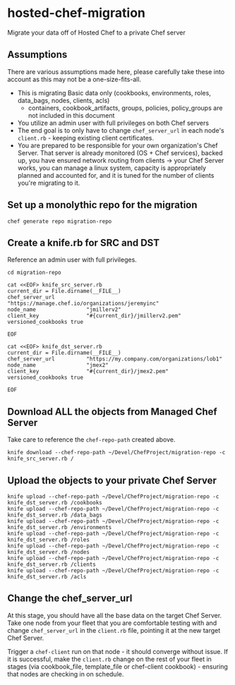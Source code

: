 # hosted-chef-migration
Migrate your data off of Hosted Chef to a private Chef server

## Assumptions
There are various assumptions made here, please carefully take these into account as this may not be a one-size-fits-all.

* This is migrating Basic data only (cookbooks, environments, roles, data_bags, nodes, clients, acls)
  * containers, cookbook_artifacts, groups, policies, policy_groups are not included in this document
* You utilize an admin user with full privileges on both Chef servers
* The end goal is to only have to change `chef_server_url` in each node's `client.rb` - keeping existing client certificates.
* You are prepared to be responsible for your own organization's Chef Server.  That server is already monitored (OS + Chef services), backed up,
you have ensured network routing from clients -> your Chef Server works, you can manage a linux system,  capacity is appropriately
planned and accounted for, and it is tuned for the number of clients you're migrating to it.


## Set up a monolythic repo for the migration

```
chef generate repo migration-repo
```

## Create a knife.rb for SRC and DST

Reference an admin user with full privileges.

```
cd migration-repo

cat <<EOF> knife_src_server.rb
current_dir = File.dirname(__FILE__)
chef_server_url          "https://manage.chef.io/organizations/jeremyinc"
node_name                "jmillerv2"
client_key               "#{current_dir}/jmillerv2.pem"
versioned_cookbooks true

EOF

cat <<EOF> knife_dst_server.rb
current_dir = File.dirname(__FILE__)
chef_server_url          "https://my.company.com/organizations/lob1"
node_name                "jmex2"
client_key               "#{current_dir}/jmex2.pem"
versioned_cookbooks true

EOF
```


## Download ALL the objects from Managed Chef Server

Take care to reference the `chef-repo-path` created above.
```
knife download --chef-repo-path ~/Devel/ChefProject/migration-repo -c knife_src_server.rb /
```

## Upload the objects to your private Chef Server

```
knife upload --chef-repo-path ~/Devel/ChefProject/migration-repo -c knife_dst_server.rb /cookbooks
knife upload --chef-repo-path ~/Devel/ChefProject/migration-repo -c knife_dst_server.rb /data_bags
knife upload --chef-repo-path ~/Devel/ChefProject/migration-repo -c knife_dst_server.rb /environments
knife upload --chef-repo-path ~/Devel/ChefProject/migration-repo -c knife_dst_server.rb /roles
knife upload --chef-repo-path ~/Devel/ChefProject/migration-repo -c knife_dst_server.rb /nodes
knife upload --chef-repo-path ~/Devel/ChefProject/migration-repo -c knife_dst_server.rb /clients
knife upload --chef-repo-path ~/Devel/ChefProject/migration-repo -c knife_dst_server.rb /acls
```

## Change the chef_server_url

At this stage, you should have all the base data on the target Chef Server.
Take one node from your fleet that you are comfortable testing with and change `chef_server_url` in the `client.rb` file,
pointing it at the new target Chef Server.

Trigger a `chef-client` run on that node - it should converge without issue.
If it is successful, make the `client.rb` change on the rest of your fleet in stages (via cookbook_file, template_file or chef-client cookbook) - ensuring that nodes are checking in on schedule.
